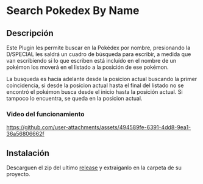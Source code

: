 # Search Pokedex By Name

## Descripción

Este Plugin les permite buscar en la Pokédex por nombre, presionando la D/SPECIAL les saldrá un cuadro de búsqueda para escribir, a medida que van escribiendo si lo que escriben está incluído en el nombre de un pokémon los moverá en el listado a la posición de ese pokémon.

La busqueda es hacia adelante desde la posicion actual buscando la primer coincidencia, si desde la posicion actual hasta el final del listado no se encontró el pokémon busca desde el inicio hasta la posición actual. Si tampoco lo encuentra, se queda en la posicion actual.

### Video del funcionamiento

https://github.com/user-attachments/assets/494589fe-6391-4dd8-9ea1-36a56806662f


## Instalación

Descarguen el zip del ultimo [release](https://github.com/Pokemon-Fan-Games/SearchPokedexByName/releases/latest) y extraiganlo en la carpeta de su proyecto.